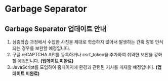# Garbage Separator

## Garbage Separator 업데이트 안내
  
  1. 심층학습 과정에서 수집한 사진을 제대로 학습하지 않아서 발생하는 간혹 잘못 인식되는 경우를 보완할 예정입니다.  
  1. 구글 reCAPTCHA API를 등록하거나 csrf_token을 추가하여 취약한 보안을 강화할 예정입니다. **(업데이트 미완료)**
  2. JavaScript를 도입하여 홈페이지에 환경과 관련된 기사를 게재할 예정입니다. **(업데이트 미완료)**
